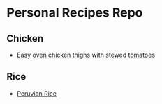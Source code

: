# Personal Recipes Repo

## Chicken
* [Easy oven chicken thighs with stewed tomatoes]('/chicken/easy_oven_chicken_tighs.md')

## Rice
* [Peruvian Rice]('/rice/peruvian_rice.md')
